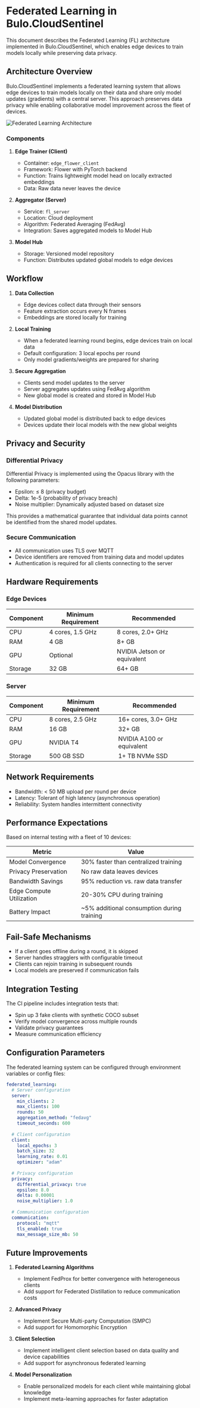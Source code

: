 # Federated Learning in Bulo.CloudSentinel

This document describes the Federated Learning (FL) architecture implemented in Bulo.CloudSentinel, which enables edge devices to train models locally while preserving data privacy.

## Architecture Overview

Bulo.CloudSentinel implements a federated learning system that allows edge devices to train models locally on their data and share only model updates (gradients) with a central server. This approach preserves data privacy while enabling collaborative model improvement across the fleet of devices.

![Federated Learning Architecture](../assets/images/federated_learning_architecture.png)

### Components

1. **Edge Trainer (Client)**
   - Container: `edge_flower_client`
   - Framework: Flower with PyTorch backend
   - Function: Trains lightweight model head on locally extracted embeddings
   - Data: Raw data never leaves the device

2. **Aggregator (Server)**
   - Service: `fl_server`
   - Location: Cloud deployment
   - Algorithm: Federated Averaging (FedAvg)
   - Integration: Saves aggregated models to Model Hub

3. **Model Hub**
   - Storage: Versioned model repository
   - Function: Distributes updated global models to edge devices

## Workflow

1. **Data Collection**
   - Edge devices collect data through their sensors
   - Feature extraction occurs every N frames
   - Embeddings are stored locally for training

2. **Local Training**
   - When a federated learning round begins, edge devices train on local data
   - Default configuration: 3 local epochs per round
   - Only model gradients/weights are prepared for sharing

3. **Secure Aggregation**
   - Clients send model updates to the server
   - Server aggregates updates using FedAvg algorithm
   - New global model is created and stored in Model Hub

4. **Model Distribution**
   - Updated global model is distributed back to edge devices
   - Devices update their local models with the new global weights

## Privacy and Security

### Differential Privacy

Differential Privacy is implemented using the Opacus library with the following parameters:
- Epsilon: ≤ 8 (privacy budget)
- Delta: 1e-5 (probability of privacy breach)
- Noise multiplier: Dynamically adjusted based on dataset size

This provides a mathematical guarantee that individual data points cannot be identified from the shared model updates.

### Secure Communication

- All communication uses TLS over MQTT
- Device identifiers are removed from training data and model updates
- Authentication is required for all clients connecting to the server

## Hardware Requirements

### Edge Devices

| Component | Minimum Requirement | Recommended |
|-----------|---------------------|-------------|
| CPU       | 4 cores, 1.5 GHz    | 8 cores, 2.0+ GHz |
| RAM       | 4 GB                | 8+ GB |
| GPU       | Optional            | NVIDIA Jetson or equivalent |
| Storage   | 32 GB               | 64+ GB |

### Server

| Component | Minimum Requirement | Recommended |
|-----------|---------------------|-------------|
| CPU       | 8 cores, 2.5 GHz    | 16+ cores, 3.0+ GHz |
| RAM       | 16 GB               | 32+ GB |
| GPU       | NVIDIA T4           | NVIDIA A100 or equivalent |
| Storage   | 500 GB SSD          | 1+ TB NVMe SSD |

## Network Requirements

- Bandwidth: < 50 MB upload per round per device
- Latency: Tolerant of high latency (asynchronous operation)
- Reliability: System handles intermittent connectivity

## Performance Expectations

Based on internal testing with a fleet of 10 devices:

| Metric                      | Value                |
|-----------------------------|----------------------|
| Model Convergence           | 30% faster than centralized training |
| Privacy Preservation        | No raw data leaves devices |
| Bandwidth Savings           | 95% reduction vs. raw data transfer |
| Edge Compute Utilization    | 20-30% CPU during training |
| Battery Impact              | ~5% additional consumption during training |

## Fail-Safe Mechanisms

- If a client goes offline during a round, it is skipped
- Server handles stragglers with configurable timeout
- Clients can rejoin training in subsequent rounds
- Local models are preserved if communication fails

## Integration Testing

The CI pipeline includes integration tests that:
- Spin up 3 fake clients with synthetic COCO subset
- Verify model convergence across multiple rounds
- Validate privacy guarantees
- Measure communication efficiency

## Configuration Parameters

The federated learning system can be configured through environment variables or config files:

```yaml
federated_learning:
  # Server configuration
  server:
    min_clients: 2
    max_clients: 100
    rounds: 50
    aggregation_method: "fedavg"
    timeout_seconds: 600
    
  # Client configuration
  client:
    local_epochs: 3
    batch_size: 32
    learning_rate: 0.01
    optimizer: "adam"
    
  # Privacy configuration
  privacy:
    differential_privacy: true
    epsilon: 8.0
    delta: 0.00001
    noise_multiplier: 1.0
    
  # Communication configuration
  communication:
    protocol: "mqtt"
    tls_enabled: true
    max_message_size_mb: 50
```

## Future Improvements

1. **Federated Learning Algorithms**
   - Implement FedProx for better convergence with heterogeneous clients
   - Add support for Federated Distillation to reduce communication costs

2. **Advanced Privacy**
   - Implement Secure Multi-party Computation (SMPC)
   - Add support for Homomorphic Encryption

3. **Client Selection**
   - Implement intelligent client selection based on data quality and device capabilities
   - Add support for asynchronous federated learning

4. **Model Personalization**
   - Enable personalized models for each client while maintaining global knowledge
   - Implement meta-learning approaches for faster adaptation
